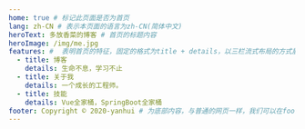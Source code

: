 ```yaml
---
home: true # 标记此页面是否为首页
lang: zh-CN # 表示本页面的语言为zh-CN(简体中文)
heroText: 多放香菜的博客 # 首页的标题内容
heroImage: /img/me.jpg
features: #  表明首页的特征，固定的格式为title + details，以三栏流式布局的方式展示
  - title: 博客
    details: 生命不息，学习不止
  - title: 关于我
    details: 一个成长的工程师。
  - title: 技能
    details: Vue全家桶，SpringBoot全家桶
footer: Copyright © 2020-yanhui # 为底部内容，与普通的网页一样，我们可以在footer里面写版权信息
---
```


